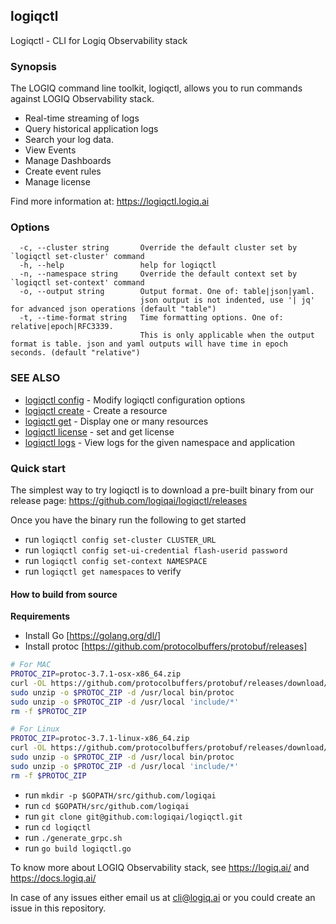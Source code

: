 ## logiqctl

Logiqctl - CLI for Logiq Observability stack

### Synopsis


The LOGIQ command line toolkit, logiqctl, allows you to run commands against LOGIQ Observability stack. 
- Real-time streaming of logs
- Query historical application logs 
- Search your log data.
- View Events
- Manage Dashboards
- Create event rules
- Manage license


Find more information at: https://logiqctl.logiq.ai



### Options

```
  -c, --cluster string       Override the default cluster set by `logiqctl set-cluster' command
  -h, --help                 help for logiqctl
  -n, --namespace string     Override the default context set by `logiqctl set-context' command
  -o, --output string        Output format. One of: table|json|yaml. 
                             json output is not indented, use '| jq' for advanced json operations (default "table")
  -t, --time-format string   Time formatting options. One of: relative|epoch|RFC3339. 
                             This is only applicable when the output format is table. json and yaml outputs will have time in epoch seconds. (default "relative")
```

### SEE ALSO

* [logiqctl config](docs/logiqctl_config.md)	 - Modify logiqctl configuration options
* [logiqctl create](docs/logiqctl_create.md)	 - Create a resource
* [logiqctl get](docs/logiqctl_get.md)	 - Display one or many resources
* [logiqctl license](docs/logiqctl_license.md)	 - set and get license
* [logiqctl logs](docs/logiqctl_logs.md)	 - View logs for the given namespace and application



### Quick start
The simplest way to try logiqctl is to download a pre-built binary from our release page:
https://github.com/logiqai/logiqctl/releases

Once you have the binary run the following to get started
- run `logiqctl config set-cluster CLUSTER_URL`
- run `logiqctl config set-ui-credential flash-userid password`
- run `logiqctl config set-context NAMESPACE`
- run `logiqctl get namespaces` to verify


#### How to build from source

**Requirements**
- Install Go [https://golang.org/dl/]
- Install protoc [https://github.com/protocolbuffers/protobuf/releases]
    
```bash
# For MAC
PROTOC_ZIP=protoc-3.7.1-osx-x86_64.zip
curl -OL https://github.com/protocolbuffers/protobuf/releases/download/v3.7.1/$PROTOC_ZIP
sudo unzip -o $PROTOC_ZIP -d /usr/local bin/protoc
sudo unzip -o $PROTOC_ZIP -d /usr/local 'include/*'
rm -f $PROTOC_ZIP
```
   
```bash
# For Linux
PROTOC_ZIP=protoc-3.7.1-linux-x86_64.zip
curl -OL https://github.com/protocolbuffers/protobuf/releases/download/v3.7.1/$PROTOC_ZIP
sudo unzip -o $PROTOC_ZIP -d /usr/local bin/protoc
sudo unzip -o $PROTOC_ZIP -d /usr/local 'include/*'
rm -f $PROTOC_ZIP

```
- run `mkdir -p $GOPATH/src/github.com/logiqai`
- run `cd $GOPATH/src/github.com/logiqai`
- run `git clone git@github.com:logiqai/logiqctl.git`
- run `cd logiqctl`
- run `./generate_grpc.sh `
- run `go build logiqctl.go`


To know more about LOGIQ Observability stack, see https://logiq.ai/ and https://docs.logiq.ai/ 

In case of any issues either email us at cli@logiq.ai or you could create an issue in this repository.


